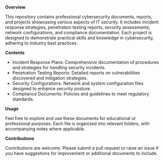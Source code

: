 **Overview**

This repository contains professional cybersecurity documents, reports, and projects showcasing various aspects of IT security. It includes incident response strategies, penetration testing reports, security assessments, network configurations, and compliance documentation. Each project is designed to demonstrate practical skills and knowledge in cybersecurity, adhering to industry best practices.

**Contents**

- Incident Response Plans: Comprehensive documentation of procedures and strategies for handling security incidents.
- Penetration Testing Reports: Detailed reports on vulnerabilities discovered and mitigation strategies.
- Security Configurations: Network and system configuration files designed to enhance security posture.
- Compliance Documents: Policies and guidelines to meet regulatory standards.

**Usage**

Feel free to explore and use these documents for educational or professional purposes. Each file is organized into relevant folders, with accompanying notes where applicable.

**Contributions**

Contributions are welcome. Please submit a pull request or raise an issue if you have suggestions for improvement or additional documents to include.
